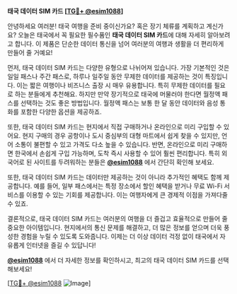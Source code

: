 **태국 데이터 SIM 카드 [[TG💪+ @esim1088](https://t.me/s/esim1088)]**

안녕하세요 여러분! 태국 여행을 준비 중이신가요? 혹은 장기 체류를 계획하고 계신가요? 오늘은 태국에서 꼭 필요한 필수품인 **태국 데이터 SIM 카드**에 대해 자세히 알아보려고 합니다. 이 제품은 단순한 데이터 통신을 넘어 여러분의 여행과 생활을 더 편리하게 만들어 줄 거예요!

먼저, 태국 데이터 SIM 카드는 다양한 유형으로 나뉘어져 있습니다. 가장 기본적인 것은 일일 패스나 주간 패스로, 하루나 일주일 동안 무제한 데이터를 제공하는 것이 특징입니다. 이는 짧은 여행이나 비즈니스 출장 시 매우 유용합니다. 특히 무제한 데이터를 필요로 하는 분들에게 추천해요. 하지만 만약 장기적으로 태국에 머물러야 한다면 월정액 패스를 선택하는 것도 좋은 방법입니다. 월정액 패스는 보통 한 달 동안 데이터와 음성 통화를 포함한 다양한 옵션을 제공하죠.

또한, 태국 데이터 SIM 카드는 현지에서 직접 구매하거나 온라인으로 미리 구입할 수 있어요. 현지 구매의 경우 공항이나 도시 중심부의 대형 마트에서 쉽게 찾을 수 있지만, 언어 소통이 불편할 수 있고 가격도 다소 높을 수 있습니다. 반면, 온라인으로 미리 구매하면 한국에서 손쉽게 구입 가능하며, 도착 즉시 사용할 수 있어 훨씬 편리합니다. 특히 외국어로 된 사이트를 두려워하는 분들은 **[@esim1088](https://t.me/s/esim1088)** 에서 간단히 확인해 보세요.

또한, 태국 데이터 SIM 카드는 데이터만 제공하는 것이 아니라 추가적인 혜택도 함께 제공합니다. 예를 들어, 일부 패스에서는 특정 장소에서 할인 혜택을 받거나 무료 Wi-Fi 서비스를 이용할 수 있는 기회를 제공합니다. 이는 여행자에게 큰 경제적 이점을 가져다줄 수 있죠.

결론적으로, 태국 데이터 SIM 카드는 여러분의 여행을 더 즐겁고 효율적으로 만들어 줄 중요한 아이템입니다. 현지에서의 통신 문제를 해결하고, 더 많은 정보를 얻으며 더욱 풍성한 경험을 누릴 수 있도록 도와줍니다. 이제는 더 이상 데이터 걱정 없이 태국에서 자유롭게 인터넷을 즐길 수 있답니다! 

**[@esim1088](https://t.me/s/esim1088)** 에서 더 자세한 정보를 확인하시고, 최고의 태국 데이터 SIM 카드를 선택해보세요! 

[[TG💪+ @esim1088](https://t.me/s/esim1088) ![Image](https://i.postimg.cc/Y0z9fWf4/image.png)]
